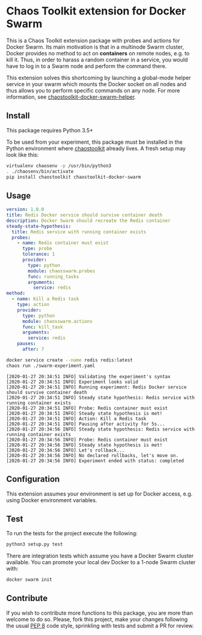 # Chaos Toolkit extension for Docker Swarm

This is a Chaos Toolkit extension package with probes and actions for Docker Swarm. Its main motivation is that in a multinode Swarm cluster, Docker provides no method to act on **containers** on remote nodes, e.g. to kill it. Thus, in order to harass a random container in a service, you would have to log in to a Swarm node and perform the command there.

This extension solves this shortcoming by launching a global-mode helper service in your swarm which mounts the Docker socket on all nodes and thus allows you to perform specific commands on any node. For more information, see [chaostoolkit-docker-swarm-helper][].

[chaostoolkit-docker-swarm-helper]: https://github.com/bittrance/chaostoolkit-docker-swarm-helper/

## Install

This package requires Python 3.5+

To be used from your experiment, this package must be installed in the Python environment where [chaostoolkit][] already lives. A fresh setup may look like this:

```bash
virtualenv chaosenv -p /usr/bin/python3
. ./chaosenv/bin/activate
pip install chaostoolkit chaostoolkit-docker-swarm
```

[chaostoolkit]: https://github.com/chaostoolkit/chaostoolkit

## Usage

```yaml
version: 1.0.0
title: Redis Docker service should survive container death
description: Docker Swarm should recreate the Redis container
steady-state-hypothesis:
  title: Redis service with running container exists
  probes:
    - name: Redis container must exist
      type: probe
      tolerance: 1
      provider:
        type: python
        module: chaosswarm.probes
        func: running_tasks
        arguments:
          service: redis
method:
  - name: Kill a Redis task
    type: action
    provider:
      type: python
      module: chaosswarm.actions
      func: kill_task
      arguments:
        service: redis
    pauses:
      after: 7
```

```bash
docker service create --name redis redis:latest
chaos run ./swarm-experiment.yaml
```
```
[2020-01-27 20:34:51 INFO] Validating the experiment's syntax
[2020-01-27 20:34:51 INFO] Experiment looks valid
[2020-01-27 20:34:51 INFO] Running experiment: Redis Docker service should survive container death
[2020-01-27 20:34:51 INFO] Steady state hypothesis: Redis service with running container exists
[2020-01-27 20:34:51 INFO] Probe: Redis container must exist
[2020-01-27 20:34:51 INFO] Steady state hypothesis is met!
[2020-01-27 20:34:51 INFO] Action: Kill a Redis task
[2020-01-27 20:34:51 INFO] Pausing after activity for 5s...
[2020-01-27 20:34:56 INFO] Steady state hypothesis: Redis service with running container exists
[2020-01-27 20:34:56 INFO] Probe: Redis container must exist
[2020-01-27 20:34:56 INFO] Steady state hypothesis is met!
[2020-01-27 20:34:56 INFO] Let's rollback...
[2020-01-27 20:34:56 INFO] No declared rollbacks, let's move on.
[2020-01-27 20:34:56 INFO] Experiment ended with status: completed
```

## Configuration

This extension assumes your environment is set up for Docker access, e.g. using Docker environment variables.

## Test

To run the tests for the project execute the following:

```bash
python3 setup.py test
```

There are integration tests which assume you have a Docker Swarm cluster available. You can promote your local dev Docker to a 1-node Swarm cluster with:
```bash
docker swarm init
```

## Contribute

If you wish to contribute more functions to this package, you are more than welcome to do so. Please, fork this project, make your changes following the usual [PEP 8][pep8] code style, sprinkling with tests and submit a PR for review.

[pep8]: https://pycodestyle.readthedocs.io/en/latest/
